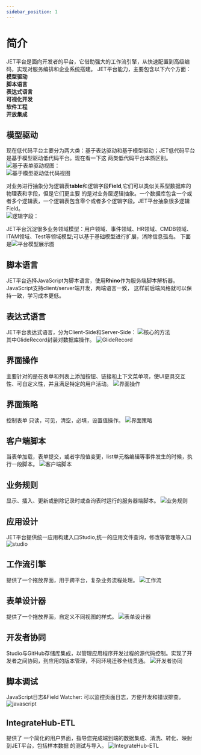 ```yaml
---
sidebar_position: 1
---
```


# 简介
JET平台是面向开发者的平台，它借助强大的工作流引擎，从快速配置到高级编码，实现对服务编排和企业系统搭建。
JET平台能力，主要包含以下六个方面：<br />
**模型驱动**<br />
**脚本语言**<br />
**表达式语言**<br />
**可视化开发**<br />
**软件工程**<br />
**开放集成**<br />

## 模型驱动
现在低代码平台主要分为两大类：基于表达驱动和基于模型驱动；JET低代码平台是基于模型驱动低代码平台。现在看一下这
两类低代码平台本质区别。<br />
![基于表单驱动视图：](/img/intro/intro-1.png)<br />
![基于模型驱动低代码视图](/img/intro/intro-2.png)<br />

对业务进行抽象分为逻辑表**table**和逻辑字段**Field**,它们可以类似关系型数据库的物理表和字段，但是它们更主要
的是对业务层逻辑抽象。一个数据库包含一个或者多个逻辑表，一个逻辑表包含零个或者多个逻辑字段。JET平台抽象很多逻辑Field。<br />
![逻辑字段：](/img/intro/intro-3.png)

JET平台沉淀很多业务领域模型：用户领域、事件领域、HR领域、CMDB领域、ITAM领域、Test等领域模型;可以基于基础模型进行扩展，消除信息孤岛。
下面是![平台模型展示图](/img/intro/intro-4.png)

## 脚本语言
JET平台选择JavaScript为脚本语言，使用**Rhino**作为服务端脚本解析器。JavaScript支持client/server端开发，两端语言一致，
这样前后端风格就可以保持一致，学习成本更低。

## 表达式语言
JET平台表达式语言，分为Client-Side和Server-Side：
![核心的方法](/img/intro/intro-5.png)<br />
其中GlideRecord封装对数据库操作。
![GlideRecord](/img/intro/GlideRecord.png)

## 界面操作
主要针对的是在表单和列表上添加按钮、链接和上下文菜单项，使UI更具交互性、可自定义性，并且满足特定的用户活动。
![界面操作](/img/intro/intro-6.png)

## 界面策略
控制表单 只读，可见，清空，必填，设置值操作。
![界面策略](/img/intro/intro-7.png)

## 客户端脚本
当表单加载，表单提交，或者字段值变更，list单元格编辑等事件发生的时候，执行一段脚本。
![客户端脚本](/img/intro/intro-8.png)

## 业务规则
显示、插入、更新或删除记录时或查询表时运行的服务器端脚本。
![业务规则](/img/intro/intro-9.png)

## 应用设计 
JET平台提供统一应用构建入口Studio,统一的应用文件查询，修改等管理等入口
![studio](/img/intro/studio.png)

## 工作流引擎
提供了一个拖放界面，用于跨平台，复杂业务流程处理。
![工作流](/img/intro/intro-workflow.png)

## 表单设计器
提供了一个拖放界面，自定义不同视图的样式。
![表单设计器](/img/intro/intro-formdegin.png)

## 开发者协同
Studio与GitHub存储库集成，以管理应用程序开发过程的源代码控制。实现了开发者之间协同，到应用的版本管理，不同环境迁移全线贯通。
![开发者协同](/img/intro/intro-github.png)

## 脚本调试
JavaScript日志&Field Watcher: 可以监控页面日志，方便开发和错误排查。
![javascript](/img/intro/javaScript-debug.png)

## IntegrateHub-ETL
提供了 一个简化的用户界面，指导您完成端到端的数据集成、清洗、转化、映射到JET平台，包括样本数据 的测试与导入。
![IntegrateHub-ETL](/img/intro/IntegrateHub-ETL.png)
